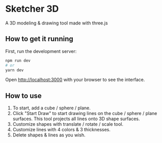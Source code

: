 # Sketcher 3D 

A 3D modeling & drawing tool made with three.js

## How to get it running

First, run the development server:

```bash
npm run dev
# or
yarn dev
```

Open [http://localhost:3000](http://localhost:3000) with your browser to see the interface.

## How to use

1. To start, add a cube / sphere / plane.
2. Click "Start Draw" to start drawing lines on the cube / sphere / plane surfaces. This tool projects all lines onto 3D shape surfaces.
3. Customize shapes with translate / rotate / scale tool.
4. Customize lines with 4 colors & 3 thicknesses.
5. Delete shapes & lines as you wish.
